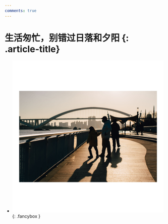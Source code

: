 ```yaml
---
comments: true
---
```


# 生活匆忙，别错过日落和夕阳 {: .article-title}

<div class="grid cards" markdown>

- [![Image 3](29387df3-268c-4d88-b51c-a78410fac61d.jpg)](29387df3-268c-4d88-b51c-a78410fac61d.jpg){: .fancybox }


</div>